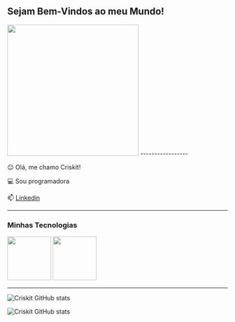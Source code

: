 ## Sejam Bem-Vindos ao meu Mundo!

<!-- Gif da Garota Programadora, com mesmo tamanho -->
<img src="https://miro.medium.com/max/1600/0*K2WLMTExLyida7OR.gif" width="300"/>
-----------------

😐 Olá, me chamo Criskit!

💻 Sou programadora

📫 [Linkedin](#)

---------------

### Minhas Tecnologias

<img src="https://cdn.jsdelivr.net/gh/devicons/devicon@latest/icons/c/c-original.svg" width="100px"> <img src="https://cdn.jsdelivr.net/gh/devicons/devicon@latest/icons/python/python-original.svg" width="100px">
 
-----------------


![Criskit GitHub stats](https://github-readme-stats.vercel.app/api?username=criskit&show_icons=true&theme=radical)

![Criskit GitHub stats](https://github-readme-stats.vercel.app/api/top-langs/?username=criskit&layout=compact&langs_count=7&theme=dracula)




